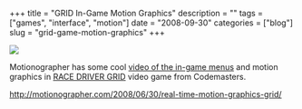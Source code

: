 +++
title = "GRID In-Game Motion Graphics"
description = ""
tags = ["games", "interface", "motion"]
date = "2008-09-30"
categories = ["blog"]
slug = "grid-game-motion-graphics"
+++



  <div class="notebook-screenshot"><a href="http://motionographer.com/2008/06/30/real-time-motion-graphics-grid/"><img src="http://media.konigi.com/bluga/wt48e23e8ad087b_0.jpg"/></a></div><p>Motionographer has some cool <a href="http://motionographer.com/2008/06/30/real-time-motion-graphics-grid/">video of the in-game menus</a> and motion graphics in <a href="http://www.racedrivergrid.com/">RACE DRIVER GRID</a> video game from Codemasters.</p>
    
  <a href="http://motionographer.com/2008/06/30/real-time-motion-graphics-grid/">http://motionographer.com/2008/06/30/real-time-motion-graphics-grid/</a>
